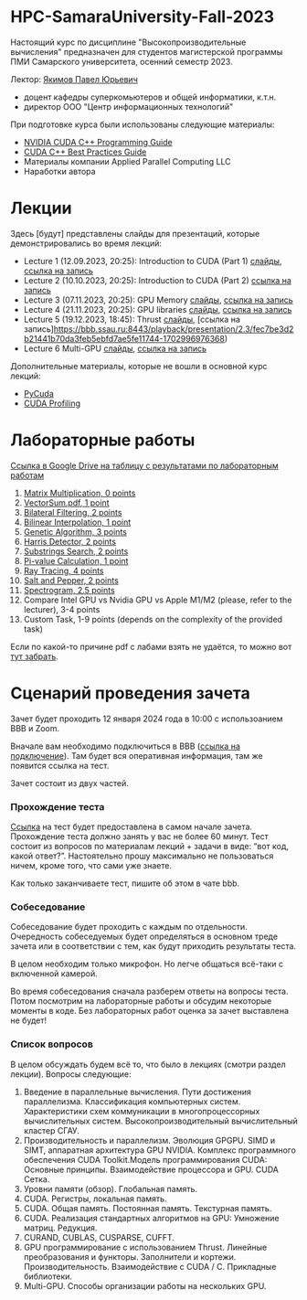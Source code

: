 # HPC-SamaraUniversity-Fall-2023
Настоящий курс по дисциплине "Высокопроизводительные вычисления" предназначен для студентов магистерской программы ПМИ Самарского университета, осенний семестр 2023.

Лектор: [Якимов Павел Юрьевич](https://ssau.ru/staff/222993132-yakimov-pavel-yurevich) 
- доцент кафедры суперкомьютеров и общей информатики, к.т.н.
- директор ООО "Центр информационных технологий" 

При подготовке курса были использованы следующие материалы:
- [NVIDIA CUDA C++ Programming Guide](https://docs.nvidia.com/cuda/cuda-c-programming-guide/index.html)
- [CUDA C++ Best Practices Guide](https://docs.nvidia.com/cuda/cuda-c-best-practices-guide/index.html)
- Материалы компании Applied Parallel Computing LLC
- Наработки автора

# Лекции

Здесь [будут] представлены слайды для презентаций, которые демонстрировались во время лекций:
- Lecture 1 (12.09.2023, 20:25): Introduction to CUDA (Part 1)  [слайды](https://github.com/PavelYakimov/Samara-University-HPC-Fall-2023/files/13284440/1_en_Introduction.pdf), 
[ссылка на запись](https://bbb.ssau.ru:8443/playback/presentation/2.3/fec7be3d2b21441b70da3feb5ebfd7ae5fe11744-1694535917271)
- Lecture 2 (10.10.2023, 20:25): Introduction to CUDA (Part 2) [ссылка на запись](https://bbb.ssau.ru:8443/playback/presentation/2.3/fec7be3d2b21441b70da3feb5ebfd7ae5fe11744-1696953796709)
- Lecture 3 (07.11.2023, 20:25): GPU Memory [слайды](https://github.com/PavelYakimov/Samara-University-HPC-Fall-2023/files/13284444/2_en_Memory.pdf), 
 [ссылка на запись](https://bbb.ssau.ru:8443/playback/presentation/2.3/fec7be3d2b21441b70da3feb5ebfd7ae5fe11744-1699373975863)
- Lecture 4 (21.11.2023, 20:25): GPU libraries [слайды](https://github.com/PavelYakimov/Samara-University-HPC-Fall-2023/files/13716734/3_libraries.pdf), 
 [ссылка на запись](https://bbb.ssau.ru:8443/playback/presentation/2.3/fec7be3d2b21441b70da3feb5ebfd7ae5fe11744-1700583367537)
- Lecture 5 (19.12.2023, 18:45): Thrust [слайды](https://github.com/PavelYakimov/Samara-University-HPC-Fall-2023/files/13716740/4_thrust.pdf), 
[ссылка на запись]https://bbb.ssau.ru:8443/playback/presentation/2.3/fec7be3d2b21441b70da3feb5ebfd7ae5fe11744-1702996976368)
- Lecture 6 Multi-GPU [слайды](https://github.com/PavelYakimov/Samara-University-HPC-Fall-2023/files/13716745/5_mpgu_compressed.pdf), 
 [ссылка на запись](https://bbb.ssau.ru:8443/playback/presentation/2.3/7b855197043755138a8976fc3ec0076688d3e316-1670239428160)

Дополнительные материалы, которые не вошли в основной курс лекций:
- [PyCuda](https://github.com/PavelYakimov/Samara-University-HPC-Fall-2023/files/13716753/6_pycuda-ru.pdf)
- [CUDA Profiling](https://github.com/PavelYakimov/Samara-University-HPC-Fall-2023/files/13716754/7_Profiling.pdf)


# Лабораторные работы

[Ссылка в Google Drive на таблицу с результатами по лабораторным работам](https://docs.google.com/spreadsheets/d/1Hy29YfSZyxP4r9vJVFTP_Vdd2OwS63piMizrSezpgDI/edit?usp=sharing)

1. [Matrix Multiplication, 0 points](https://github.com/PavelYakimov/Samara-University-HPC-Fall-2023/files/12605018/Lab0_MatMul.pdf)
2. [VectorSum.pdf, 1 point](https://github.com/PavelYakimov/Samara-University-HPC-Fall-2023/blob/main/Lab1_VectorSum.pdf)
3. [Bilateral Filtering, 2 points](https://github.com/PavelYakimov/Samara-University-HPC-Fall-2023/blob/main/bilateral.pdf)
4. [Bilinear Interpolation, 1 point](https://github.com/PavelYakimov/Samara-University-HPC-Fall-2023/blob/main/bilinear_interpolation.pdf)
5. [Genetic Algorithm, 3 points](https://github.com/PavelYakimov/Samara-University-HPC-Fall-2023/blob/main/genetic_algorithm.pdf)
6. [Harris Detector, 2 points](https://github.com/PavelYakimov/Samara-University-HPC-Fall-2023/blob/main/harris_algorithm.pdf)
7. [Substrings Search, 2 points](https://github.com/PavelYakimov/Samara-University-HPC-Fall-2023/blob/main/mass_search.pdf)
8. [Pi-value Calculation, 1 point](https://github.com/PavelYakimov/Samara-University-HPC-Fall-2023/blob/main/pi_monte_carlo.pdf)
9. [Ray Tracing, 4 points](https://github.com/PavelYakimov/Samara-University-HPC-Fall-2023/blob/main/ray_tracing.pdf)
10. [Salt and Pepper, 2 points](https://github.com/PavelYakimov/Samara-University-HPC-Fall-2023/blob/main/salt_and_pepper.pdf)
11. [Spectrogram, 2.5 points](https://github.com/PavelYakimov/Samara-University-HPC-Fall-2023/blob/main/spectrogram.pdf)
12. Compare Intel GPU vs Nvidia GPU vs Apple M1/M2 (please, refer to the lecturer), 3-4 points
13. Custom Task, 1-9 points (depends on the complexity of the provided task)

Если по какой-то причине pdf с лабами взять не удаётся, то можно вот [тут забрать](https://ssauru-my.sharepoint.com/:f:/g/personal/yakimov_pyu_ssau_ru/EupFT8y4noVAniSoZAdADkEBnOIJqw7byyoTCX1H9lagxQ?e=QHhoPf).

# Сценарий проведения зачета

Зачет будет проходить 12 января 2024 года в 10:00 с использоанием BBB и Zoom.

Вначале вам необходимо подключиться в BBB ([ссылка на подключение](https://bbb.ssau.ru/b/2zr-gce-svd-2pr)). Там будет вся оперативная информация, там же появится ссылка на тест.

Зачет состоит из двух частей.

### Прохождение теста

[Ссылка]() на тест будет предоставлена в самом начале зачета. Прохождение теста должно занять у вас не более 60 минут. Тест состоит из вопросов по материалам лекций + задачи в виде: “вот код, какой ответ?”. 
Настоятельно прошу максимально не пользоваться ничем, кроме того, что сами уже знаете.

Как только заканчиваете тест, пишите об этом в чате bbb.

### Собеседование

Собеседование будет проходить с каждым по отдельности. Очередность собеседуемых будет определяться в основном треде зачета или в соответствии с тем, как будут приходить результаты теста.

В целом необходим только микрофон. Но легче общаться всё-таки с включенной камерой.

Во время собеседования сначала разберем ответы на вопросы теста.
Потом посмотрим на лабораторные работы и обсудим некоторые моменты в коде. Без лабораторных работ оценка за зачет выставлена не будет!

### Список вопросов

В целом обсуждать будем всё то, что было в лекциях (смотри раздел лекции).
Вопросы следующие:
1. Введение в параллельные вычисления. Пути достижения параллелизма. Классификация компьютерных систем. Характеристики схем коммуникации в многопроцессорных вычислительных систем. Высокопроизводительный вычислительный кластер СГАУ.
2. Производительность и параллелизм. Эволюция GPGPU. SIMD и SIMT, аппаратная архитектура GPU NVIDIA. Комплекс программного обеспечения CUDA Toolkit.Модель программирования CUDA: Основные принципы. Взаимодействие процессора и GPU. CUDA Сетка.
3. Уровни памяти (обзор). Глобальная память.
4. CUDA. Регистры, локальная память.
5. CUDA. Общая память. Постоянная память. Текстурная память.
6. CUDA. Реализация стандартных алгоритмов на GPU: Умножение матриц. Редукция.
7. CURAND, CUBLAS, CUSPARSE, CUFFT.
8. GPU программирование с использованием Thrust. Линейные преобразования и функторы. Заполнители и кортежи. Производительность. Взаимодействие с CUDA / С. Прикладные библиотеки.
9. Multi-GPU. Способы организации работы на нескольких GPU.
